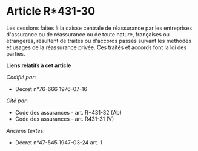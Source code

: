 # Article R*431-30

Les cessions faites à la caisse centrale de réassurance par les entreprises d'assurance ou de réassurance ou de toute nature,
françaises ou étrangères, résultent de traités ou d'accords passés suivant les méthodes et usages de la réassurance privée.
Ces traités et accords font la loi des parties.

**Liens relatifs à cet article**

_Codifié par_:

  - Décret n°76-666 1976-07-16

_Cité par_:

  - Code des assurances - art. R*431-32 (Ab)
  - Code des assurances - art. R431-31 (V)

_Anciens textes_:

  - Décret n°47-545 1947-03-24 art. 1
